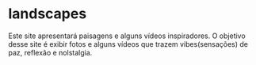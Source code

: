 # landscapes
Este site apresentará paisagens e alguns vídeos inspiradores. O objetivo desse site é exibir fotos e alguns vídeos que trazem vibes(sensações) de paz, reflexão e nolstalgia.

